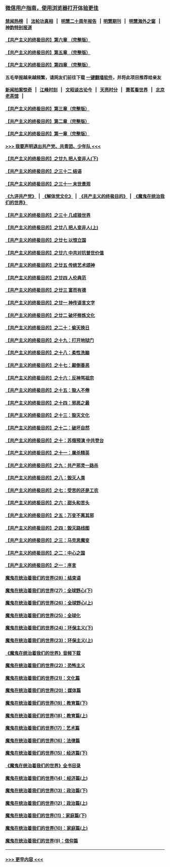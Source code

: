 ### [微信用户指南，使用浏览器打开体验更佳](https://github.com/gfw-breaker/banned-news1/blob/master/indexes/wechat-guide.md?t=0)
#### [禁闻热榜](热点新闻.md?t=0)  &nbsp;&nbsp;|&nbsp;&nbsp; [法轮功真相](https://github.com/gfw-breaker/truth/blob/master/README.md?t=0) &nbsp;&nbsp;|&nbsp;&nbsp; [明慧二十周年报告](https://github.com/gfw-breaker/mh-reports/blob/master/README.md?t=0) &nbsp;&nbsp;|&nbsp;&nbsp;[明慧期刊](https://github.com/gfw-breaker/mh-qikan) &nbsp;&nbsp;|&nbsp;&nbsp; [明慧海外之窗](https://github.com/gfw-breaker/mh-news/blob/master/README.md?t=0) &nbsp;&nbsp;|&nbsp;&nbsp; [神韵特别报道](https://github.com/gfw-breaker/mh-news/blob/master/shenyun.md?t=0)
#### [【共产主义的终极目的】第六章 （完整版）](../pages/nsc422/n11428913.md?t=02120433) 
#### [【共产主义的终极目的】第五章 （完整版）](../pages/nsc422/n11428912.md?t=02120433) 
#### [【共产主义的终极目的】第四章 （完整版）](../pages/nsc422/n11428907.md?t=02120433) 
#### 五毛举报越来越频繁，请网友们前往下载 [一键翻墙软件](https://github.com/gfw-breaker/ssr-accounts)，并将此项目推荐给亲友
#### [新闻拍案惊奇](https://github.com/gfw-breaker/banned-news1/blob/master/pages/link4.md) &nbsp;&nbsp;|&nbsp;&nbsp; [江峰时刻](https://github.com/gfw-breaker/banned-news1/blob/master/pages/link4.md) &nbsp;&nbsp;|&nbsp;&nbsp; [文昭谈古论今](https://github.com/gfw-breaker/banned-news1/blob/master/pages/link4.md) &nbsp;&nbsp;|&nbsp;&nbsp; [天亮时分](https://github.com/gfw-breaker/banned-news1/blob/master/pages/link4.md) &nbsp;&nbsp;|&nbsp;&nbsp; [萧茗看世界](https://github.com/gfw-breaker/banned-news1/blob/master/pages/link4.md) &nbsp;&nbsp;|&nbsp;&nbsp; [北京老茶馆](https://github.com/gfw-breaker/banned-news1/blob/master/pages/link4.md) &nbsp;&nbsp;|&nbsp;&nbsp; 
#### [【共产主义的终极目的】第三章（完整版）](../pages/nsc422/n11428848.md?t=02120433) 
#### [【共产主义的终极目的】第二章（完整版）](../pages/nsc422/n11428831.md?t=02120433) 
#### [【共产主义的终极目的】第一章（完整版）](../pages/nsc422/n11417651.md?t=02120433) 
#### [>>> 我要声明退出共产党、共青团、少年队 <<<](https://github.com/begood0513/goodnews/blob/master/quit/letter.md) 
#### [【共产主义的终极目的】之廿九 把人变非人(下)](../pages/nsc422/n11344140.md?t=02120433) 
#### [【共产主义的终极目的】之三十二 结语](../pages/nsc422/n11360535.md?t=02120433) 
#### [【共产主义的终极目的】之三十一 末世景观](../pages/nsc422/n11351129.md?t=02120433) 
#### [《九评共产党》](https://github.com/begood0513/9ping.md/blob/master/README.md) &nbsp;|&nbsp; [《解体党文化》](../../../../jtdwh.md/blob/master/README.md)  &nbsp;|&nbsp; [《共产主义的终极目的》](../../../../gczydzjmd.md/blob/master/README.md) &nbsp;|&nbsp; [《魔鬼在统治我们的世界》](../../../../mgztzwmdsj.md/blob/master/README.md) 
#### [【共产主义的终极目的】之三十 几成狼世界](../pages/nsc422/n11348280.md?t=02120433) 
#### [【共产主义的终极目的】之廿八 把人变非人(上)](../pages/nsc422/n11340492.md?t=02120433) 
#### [【共产主义的终极目的】之廿七 以恨立国](../pages/nsc422/n11336944.md?t=02120433) 
#### [【共产主义的终极目的】之廿六 中共对抗普世价值](../pages/nsc422/n11324785.md?t=02120433) 
#### [【共产主义的终极目的】之廿五 传统艺术颂神](../pages/nsc422/n11296396.md?t=02120433) 
#### [【共产主义的终极目的】之廿四 人伦典范](../pages/nsc422/n11296397.md?t=02120433) 
#### [【共产主义的终极目的】之廿三 富而有德](../pages/nsc422/n11283598.md?t=02120433) 
#### [【共产主义的终极目的】之廿一 神传语言文字](../pages/nsc422/n11263265.md?t=02120433) 
#### [【共产主义的终极目的】之廿二 破坏修炼文化](../pages/nsc422/n11245728.md?t=02120433) 
#### [【共产主义的终极目的】之二十：偷天换日](../pages/nsc422/n11238846.md?t=02120433) 
#### [【共产主义的终极目的】之十九：打开地狱门](../pages/nsc422/n11206376.md?t=02120433) 
#### [【共产主义的终极目的】之十八：柔性洗脑](../pages/nsc422/n11199994.md?t=02120433) 
#### [【共产主义的终极目的】之十七：颠倒善恶](../pages/nsc422/n11179782.md?t=02120433) 
#### [【共产主义的终极目的】之十六：反神骂祖宗](../pages/nsc422/n11166798.md?t=02120433) 
#### [【共产主义的终极目的】之十五：毁人不倦](../pages/nsc422/n11166792.md?t=02120433) 
#### [【共产主义的终极目的】之十四：邪恶之最](../pages/nsc422/n11150249.md?t=02120433) 
#### [【共产主义的终极目的】之十三：毁灭文化](../pages/nsc422/n11135227.md?t=02120433) 
#### [【共产主义的终极目的】之十二：破坏自然](../pages/nsc422/n11135214.md?t=02120433) 
#### [【共产主义的终极目的】之十：苏俄预演 中共登台](../pages/nsc422/n11118424.md?t=02120433) 
#### [【共产主义的终极目的】之十一：屠杀精英](../pages/nsc422/n11118442.md?t=02120433) 
#### [【共产主义的终极目的】之九：共产邪灵一路杀](../pages/nsc422/n11114139.md?t=02120433) 
#### [【共产主义的终极目的】之八：毁灭人类](../pages/nsc422/n11108503.md?t=02120433) 
#### [【共产主义的终极目的】之七：受苦的还是工农](../pages/nsc422/n11101809.md?t=02120433) 
#### [【共产主义的终极目的】之六：甜头和苦头](../pages/nsc422/n11096971.md?t=02120433) 
#### [【共产主义的终极目的】之五：万变不离其邪](../pages/nsc422/n11091285.md?t=02120433) 
#### [【共产主义的终极目的】之四：毁灭路线图](../pages/nsc422/n11086284.md?t=02120433) 
#### [【共产主义的终极目的】之三：马克思魔变](../pages/nsc422/n11061941.md?t=02120433) 
#### [【共产主义的终极目的】之二：中心之国](../pages/nsc422/n11047728.md?t=02120433) 
#### [【共产主义的终极目的】之一：序言](../pages/nsc422/n11086077.md?t=02120433) 
#### [魔鬼在统治着我们的世界(28)：结束语](../pages/nsc422/n10936246.md?t=02120433) 
#### [魔鬼在统治着我们的世界(27)：全球野心(下)](../pages/nsc422/n10928319.md?t=02120433) 
#### [魔鬼在统治着我们的世界(26)：全球野心(上)](../pages/nsc422/n10900318.md?t=02120433) 
#### [魔鬼在统治着我们的世界(25)：全球化](../pages/nsc422/n10788205.md?t=02120433) 
#### [魔鬼在统治着我们的世界(24)：环保主义(下)](../pages/nsc422/n10695307.md?t=02120433) 
#### [魔鬼在统治着我们的世界(23)：环保主义(上)](../pages/nsc422/n10688613.md?t=02120433) 
#### [《魔鬼在统治着我们的世界》音频下载](../pages/nsc422/n10635553.md?t=02120433) 
#### [魔鬼在统治着我们的世界(22)：恐怖主义](../pages/nsc422/n10614727.md?t=02120433) 
#### [魔鬼在统治着我们的世界(21)：文化篇](../pages/nsc422/n10597706.md?t=02120433) 
#### [魔鬼在统治着我们的世界(20)：媒体篇](../pages/nsc422/n10586579.md?t=02120433) 
#### [魔鬼在统治着我们的世界(19)：教育篇(下)](../pages/nsc422/n10564808.md?t=02120433) 
#### [魔鬼在统治着我们的世界(18)：教育篇(上)](../pages/nsc422/n10526970.md?t=02120433) 
#### [魔鬼在统治着我们的世界(17)：艺术篇](../pages/nsc422/n10499093.md?t=02120433) 
#### [魔鬼在统治着我们的世界(16)：法律篇](../pages/nsc422/n10485969.md?t=02120433) 
#### [魔鬼在统治着我们的世界(15)：经济篇(下)](../pages/nsc422/n10469975.md?t=02120433) 
#### [《魔鬼在统治着我们的世界》全书目录](../pages/nsc422/n10464261.md?t=02120433) 
#### [魔鬼在统治着我们的世界(14)：经济篇(上)](../pages/nsc422/n10457370.md?t=02120433) 
#### [魔鬼在统治着我们的世界(13)：政治篇(下)](../pages/nsc422/n10448270.md?t=02120433) 
#### [魔鬼在统治着我们的世界(12)：政治篇(上)](../pages/nsc422/n10444576.md?t=02120433) 
#### [魔鬼在统治着我们的世界(11)：家庭篇(下)](../pages/nsc422/n10440961.md?t=02120433) 
#### [魔鬼在统治着我们的世界(10)：家庭篇(上)](../pages/nsc422/n10435448.md?t=02120433) 
#### [魔鬼在统治着我们的世界(9)：信仰篇](../pages/nsc422/n10432159.md?t=02120433) 

----
#### [ >>> 更早内容 <<< ](../indexes/nsc422-earlier.md)
